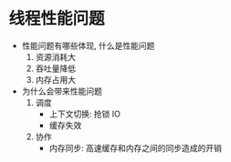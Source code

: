 # 线程性能问题

- 性能问题有哪些体现, 什么是性能问题
    1. 资源消耗大
    2. 吞吐量降低
    3. 内存占用大
- 为什么会带来性能问题
    1. 调度
        - 上下文切换: 抢锁 IO
        -  缓存失效
    2. 协作
        - 内存同步: 高速缓存和内存之间的同步造成的开销